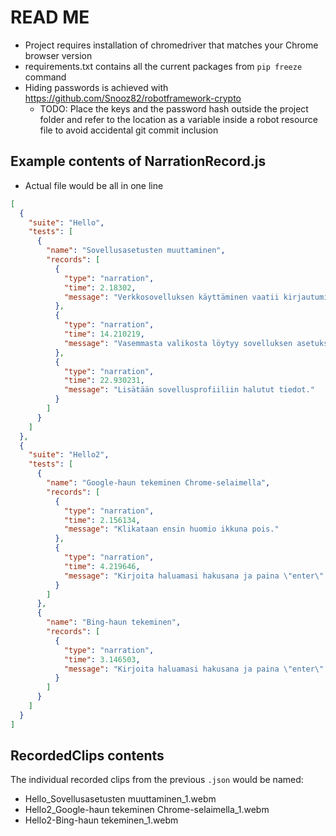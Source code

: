 # READ ME

* Project requires installation of chromedriver that matches your Chrome browser version
* requirements.txt contains all the current packages from `pip freeze` command
* Hiding passwords is achieved with https://github.com/Snooz82/robotframework-crypto 
  * TODO: Place the keys and the password hash outside the project folder and refer to the location as a variable inside  a robot resource file to avoid accidental git commit inclusion

## Example contents of NarrationRecord.js
* Actual file would be all in one line
```json
[
  {
    "suite": "Hello",
    "tests": [
      {
        "name": "Sovellusasetusten muuttaminen",
        "records": [
          {
            "type": "narration",
            "time": 2.18302,
            "message": "Verkkosovelluksen käyttäminen vaatii kirjautumistiedot."
          },
          {
            "type": "narration",
            "time": 14.210219,
            "message": "Vasemmasta valikosta löytyy sovelluksen asetukset."
          },
          {
            "type": "narration",
            "time": 22.930231,
            "message": "Lisätään sovellusprofiiliin halutut tiedot."
          }
        ]
      }
    ]
  },
  {
    "suite": "Hello2",
    "tests": [
      {
        "name": "Google-haun tekeminen Chrome-selaimella",
        "records": [
          {
            "type": "narration",
            "time": 2.156134,
            "message": "Klikataan ensin huomio ikkuna pois."
          },
          {
            "type": "narration",
            "time": 4.219646,
            "message": "Kirjoita haluamasi hakusana ja paina \"enter\"."
          }
        ]
      },
      {
        "name": "Bing-haun tekeminen",
        "records": [
          {
            "type": "narration",
            "time": 3.146503,
            "message": "Kirjoita haluamasi hakusana ja paina \"enter\"."
          }
        ]
      }
    ]
  }
]
```

## RecordedClips contents

The individual recorded clips from the previous `.json` would be named:
* Hello_Sovellusasetusten muuttaminen_1.webm
* Hello2_Google-haun tekeminen Chrome-selaimella_1.webm
* Hello2-Bing-haun tekeminen_1.webm
